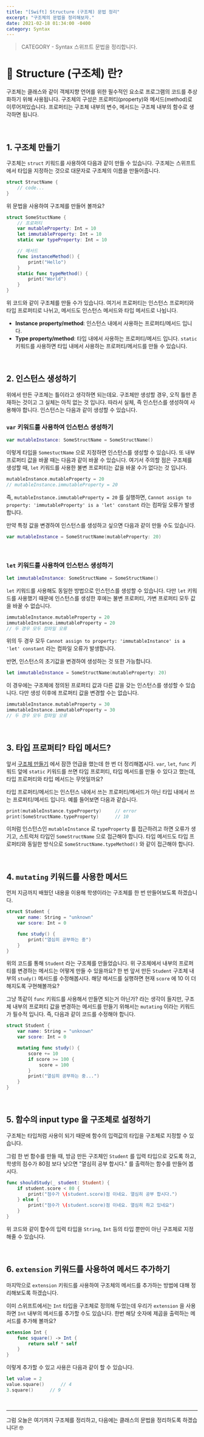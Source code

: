 ```yaml
---
title: "[Swift] Structure (구조체) 문법 정리"
excerpt: "구조체의 문법을 정리해보자."
date: 2021-02-18 01:34:00 -0400
category: Syntax
---
```


> CATEGORY - Syntax
> 스위프트 문법을 정리합니다. 

# 📌 Structure (구조체) 란?
구조체는 클래스와 같이 객체지향 언어를 위한 필수적인 요소로 프로그램의 코드를 추상화하기 위해 사용됩니다. 구조체의 구성은 프로퍼티(property)와 메서드(method)로 이루어져있습니다. 프로퍼티는 구조체 내부의 변수, 메서드는 구조체 내부의 함수로 생각하면 됩니다. 

<br>

## 1. 구조체 만들기
구조체는 `struct` 키워드를 사용하여 다음과 같이 만들 수 있습니다. 구조체는 스위프트에서 타입을 지정하는 것으로 대문자로 구조체의 이름을 만들어줍니다.
```swift
struct StructName {
	// code...
}
```

위 문법을 사용하여 구조체를 만들어 볼까요?
```swift
struct SomeStuctName {
	// 프로퍼티
	var mutableProperty: Int = 10
	let immutableProperty: Int = 10
	static var typeProperty: Int = 10

	// 메서드
	func instanceMethod() {
		print("Hello")
	}
	static func typeMethod() {
		print("World")
	}
}
```
위 코드와 같이 구조체를 만들 수가 있습니다. 여기서 프로퍼티는 인스턴스 프로퍼티와 타입 프로퍼티로 나뉘고, 메서드도 인스턴스 메서드와 타입 메서드로 나뉩니다. 
* **Instance property/method**: 인스턴스 내에서 사용하는 프로퍼티/메서드 입니다.
* **Type property/method**: 타입 내에서 사용하는 프로퍼티/메서드 입니다. `static` 키워드를 사용하면 타입 내에서 사용하는 프로퍼티/메서드를 만들 수 있습니다.

<br>

## 2. 인스턴스 생성하기
위에서 만든 구조체는 틀이라고 생각하면 되는데요. 구조체만 생성할 경우, 오직 틀만 존재하는 것이고 그 실체는 아직 없는 것 입니다. 따라서 실체, 즉 인스턴스를 생성하여 사용해야 합니다. 인스턴스는 다음과 같이 생성할 수 있습니다.

### `var` 키워드를 사용하여 인스턴스 생성하기
```swift
var mutableInstance: SomeStructName = SomeStructName()
```

이렇게 타입을 `SomestuctName` 으로 지정하면 인스턴스를 생성할 수 있습니다. 또 내부 프로퍼티 값을 바꿀 때는 다음과 같이 바꿀 수 있습니다. 여기서 주의할 점은 구조체를 생성할 때, `let` 키워드를 사용한 불변 프로퍼티는 값을 바꿀 수가 없다는 것 입니다. 
```swift
mutableInstance.mutableProperty = 20
// mutableInstance.immutableProperty = 20
```
즉, `mutableInstance.immutableProperty = 20` 를 실행하면, `Cannot assign to property: 'immutableProperty' is a 'let' constant` 라는 컴파일 오류가 발생합니다.

만약 특정 값을 변경하여 인스턴스를 생성하고 싶으면 다음과 같이 만들 수도 있습니다.
```swift
var mutableInstance = SomeStructName(mutableProperty: 20)
```
<br>

### `let` 키워드를 사용하여 인스턴스 생성하기
```swift
let immutableInstance: SomeStructName = SomeStructName()
```
`let` 키워드를 사용해도 동일한 방법으로 인스턴스를 생성할 수 있습니다. 다만 `let` 키워드를 사용했기 때문에 인스턴스를 생성한 후에는 불변 프로퍼티, 가변 프로퍼티 모두 값을 바꿀 수 없습니다.

```swift
immutableInstance.mutableProperty = 20
immutableInstance.immutableProperty = 20
// 두 경우 모두 컴파일 오류 
```
위의 두 경우 모두 `Cannot assign to property: 'immutableInstance' is a 'let' constant` 라는 컴파일 오류가 발생합니다. 

반면, 인스턴스의 초기값을 변경하여 생성하는 것 또한 가능합니다. 
```swift
let immutableInstance = SomeStructName(mutableProperty: 20)
```
이 경우에는 구조체에 정의된 프로퍼티 값과 다른 값을 갖는 인스턴스를 생성할 수 있습니다. 다만 생성 이후에 프로퍼티 값을 변경할 수는 없습니다.
```swift
immutableInstance.mutableProperty = 30
immutableInstance.immutableProperty = 30
// 두 경우 모두 컴파일 오류 
```

<br>

## 3. 타입 프로퍼티? 타입 메서드?
앞서 [구조체 만들기](#1-구조체-만들기) 에서 잠깐 언급을 했는데 한 번 더 정리해봅시다. `var`, `let`, `func` 키워드 앞에 `static` 키워드를 쓰면 타입 프로퍼티, 타입 메서드를 만들 수 있다고 했는데, 타입 프로퍼티와 타입 메서드는 무엇일까요?

타입 프로퍼티/메서드는 인스턴스 내에서 쓰는 프로퍼티/메서드가 아닌 타입 내에서 쓰는 프로퍼티/메서드 입니다. 예를 들어보면 다음과 같습니다.

```swift
print(mutableInstance.typeProperty)		// error
print(SomeStructName.typeProperty)		// 10
```
이처럼 인스턴스인 `mutableInstance` 로 `typeProperty` 를 접근하려고 하면 오류가 생기고, 스트럭처 타입인 `SomeStructName` 으로 접근해야 합니다. 타입 메서드도 타입 프로퍼티와 동일한 방식으로 `SomeStructName.typeMethod()` 와 같이 접근해야 합니다.

<br>

## 4. `mutating` 키워드를 사용한 메서드
먼저 지금까지 배웠던 내용을 이용해 학생이라는 구조체를 한 번 만들어보도록 하겠습니다. 
```swift
struct Student {
	var name: String = "unknown"
	var score: Int = 0

	func study() {
		print("열심히 공부하는 중")
	}
}
```

위의 코드를 통해 `Student` 라는 구조체를 만들었습니다. 위 구조체에서 내부의 프로퍼티를 변경하는 메서드는 어떻게 만들 수 있을까요? 한 번 앞서 만든 `Student` 구조체 내부의 `study()` 메서드를 수정해봅시다. 해당 메서드를 실행하면 현재 `score` 에 10 이 더해지도록 구현해볼까요?

그냥 똑같이 `func` 키워드를 사용해서 만들면 되는거 아닌가? 라는 생각이 들지만, 구조체 내부의 프로퍼티 값을 변경하는 메서드를 만들기 위해서는 `mutating` 이라는 키워드가 필수적 입니다. 즉, 다음과 같이 코드를 수정해야 합니다.
```swift
struct Student {
	var name: String = "unknown"
	var score: Int = 0

	mutating func study() {
		score += 10
		if score >= 100 {
			score = 100
		}
		print("열심히 공부하는 중...")
	}
}
```

<br>

## 5. 함수의 input type 을 구조체로 설정하기
구조체는 타입처럼 사용이 되기 때문에 함수의 입력값의 타입을 구조체로 지정할 수 있습니다. 

그럼 한 번 함수를 만들 때, 방금 만든 구조체인 `Student` 를 입력 타입으로 갖도록 하고, 학생의 점수가 80점 보다 낮으면 "열심히 공부 합시다." 를 출력하는 함수를 만들어 봅시다.

```swift
func shouldStudy(_ student: Student) {
	if student.score < 80 {
		print("점수가 \(student.score)점 이네요. 열심히 공부 합시다.")
	} else {
		print("점수가 \(student.score)점 이네요. 열심히 하고 있네요")
	}
}
```

위 코드와 같이 함수의 입력 타입을 `String`, `Int` 등의 타입 뿐만이 아닌 구조체로 지정해줄 수 있습니다.
 
<br>

## 6. `extension` 키워드를 사용하여 메서드 추가하기
마지막으로 `extension` 키워드를 사용하여 구조체의 메서드를 추가하는 방법에 대해 정리해보도록 하겠습니다.

이미 스위프트에서는 `Int` 타입을 구조체로 정의해 두었는데 우리가  `extension` 을 사용하면 `Int` 내부의 메서드를 추가할 수도 있습니다. 한번 해당 숫자에 제곱을 출력하는 메서드를 추가해 볼까요?

```swift
extension Int {
	func square() -> Int {
		return self * self
	}
}
```
이렇게 추가할 수 있고 사용은 다음과 같이 할 수 있습니다.
```swift
let value = 2
value.square()		// 4
3.square()		// 9
```

<br>

<hr>
그럼 오늘은 여기까지 구조체를 정리하고, 다음에는 클래스의 문법을 정리하도록 하겠습니다! 🤓
